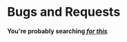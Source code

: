 # Bugs and Requests
**You're probably searching *[for this](https://github.com/DinBlox/bugs-and-requests/issues)***
